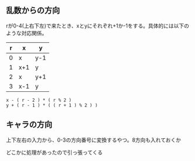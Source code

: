 ## 乱数からの方向

rが0-4(上右下左)で来たとき、xとyにそれぞれ+1か-1をする。具体的には以下のような対応関係。

| r | x | y |
|---|---|---|
| 0 | x |y-1|
| 1 |x+1| y |
| 2 | x |y+1|
| 3 |x-1| y |

```
x - ( r - 2 ) * ( r % 2 )
y + ( r - 1 ) * ( ( r + 1 ) % 2 ) )
```

## キャラの方向

上下左右の入力から、0-3の方向番号に変換するやつ。8方向も入れておくか

どこかに処理があったので引っ張ってくる

